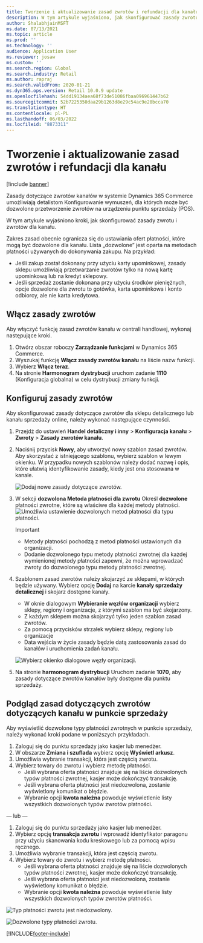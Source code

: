 ```yaml
---
title: Tworzenie i aktualizowanie zasad zwrotów i refundacji dla kanału
description: W tym artykule wyjaśniono, jak skonfigurować zasady zwrotu i zwrotów dla kanału.
author: ShalabhjainMSFT
ms.date: 07/13/2021
ms.topic: article
ms.prod: ''
ms.technology: ''
audience: Application User
ms.reviewer: josaw
ms.custom: ''
ms.search.region: Global
ms.search.industry: Retail
ms.author: rapraj
ms.search.validFrom: 2020-01-21
ms.dyn365.ops.version: Retail 10.0.9 update
ms.openlocfilehash: 54dd19134aea68f73de51086fbaa096961447b62
ms.sourcegitcommit: 52b7225350daa29b1263d8e29c54ac9e20bcca70
ms.translationtype: HT
ms.contentlocale: pl-PL
ms.lasthandoff: 06/03/2022
ms.locfileid: "8873311"
---
```

# <a name="create-and-update-a-returns-and-refunds-policy-for-a-channel"></a>Tworzenie i aktualizowanie zasad zwrotów i refundacji dla kanału

[!include [banner](includes/banner.md)]

Zasady dotyczące zwrotów kanałów w systemie Dynamics 365 Commerce umożliwiają detalistom Konfigurowanie wymuszeń, dla których może być dozwolone przetworzenie zwrotów na urządzeniu punktu sprzedaży (POS).  

W tym artykule wyjaśniono kroki, jak skonfigurować zasady zwrotu i zwrotów dla kanału.

Zakres zasad obecnie ogranicza się do ustawiania ofert płatności, które mogą być dozwolone dla kanału. Lista „dozwolone” jest oparta na metodach płatności używanych do dokonywania zakupu. Na przykład:

- Jeśli zakup został dokonany przy użyciu karty upominkowej, zasady sklepu umożliwiają przetwarzanie zwrotów tylko na nową kartę upominkową lub na kredyt sklepowy. 
- Jeśli sprzedaż zostanie dokonana przy użyciu środków pieniężnych, opcje dozwolone dla zwrotu to gotówka, karta upominkowa i konto odbiorcy, ale nie karta kredytowa. 

## <a name="enable-return-policy"></a>Włącz zasady zwrotów

Aby włączyć funkcję zasad zwrotów kanału w centrali handlowej, wykonaj następujące kroki.

1. Otwórz obszar roboczy **Zarządzanie funkcjami** w Dynamics 365 Commerce.
1. Wyszukaj funkcję **Włącz zasady zwrotów kanału** na liście nazw funkcji.
1. Wybierz **Włącz teraz**.
1. Na stronie **Harmonogram dystrybucji** uruchom zadanie **1110** (Konfiguracja globalna) w celu dystrybucji zmiany funkcji.

## <a name="configure-return-policy"></a>Konfiguruj zasady zwrotów

Aby skonfigurować zasady dotyczące zwrotów dla sklepu detalicznego lub kanału sprzedaży online, należy wykonać następujące czynności.

1. Przejdź do ustawień **Handel detaliczny i inny** \> **Konfiguracja kanału** \> **Zwroty** \> **Zasady zwrotów kanału**.

1. Naciśnij przycisk **Nowy**, aby utworzyć nowy szablon zasad zwrotów. Aby skorzystać z istniejącego szablonu, wybierz szablon w lewym okienku. W przypadku nowych szablonów należy dodać nazwę i opis, które ułatwią identyfikowanie zasady, kiedy jest ona stosowana w kanale.

   ![Dodaj nowe zasady dotyczące zwrotów.](media/Return-policy-page1.png)
     
   
1. W sekcji **dozwolona Metoda płatności dla zwrotu** Określ **dozwolone** płatności zwrotne, które są właściwe dla każdej metody płatności.
   ![Umożliwia ustawienie dozwolonych metod płatności dla typu płatności.](media/Return-policy-page2.png)
   
    > [!IMPORTANT]
    > - Metody płatności pochodzą z metod płatności ustawionych dla organizacji.
    > - Dodanie dozwolonego typu metody płatności zwrotnej dla każdej wymienionej metody płatności zapewni, że można wprowadzać zwroty do dozwolonego typu metody płatności zwrotnej.
    
1. Szablonem zasad zwrotów należy skojarzyć ze sklepami, w których będzie używany. Wybierz opcję **Dodaj** na karcie **kanały sprzedaży detalicznej** i skojarz dostępne kanały. 

    - W oknie dialogowym **Wybieranie węzłów organizacji** wybierz sklepy, regiony i organizacje, z którymi szablon ma być skojarzony.
    - Z każdym sklepem można skojarzyć tylko jeden szablon zasad zwrotów.
    - Za pomocą przycisków strzałek wybierz sklepy, regiony lub organizacje
    - Data wejścia w życie zasady będzie datą zastosowania zasad do kanałów i uruchomienia zadań kanału. 

    ![Wybierz okienko dialogowe węzły organizacji.](media/Return-policy-page3.png)

1. Na stronie **harmonogram dystrybucji** Uruchom zadanie **1070**, aby zasady dotyczące zwrotów kanałów były dostępne dla punktu sprzedaży.

## <a name="preview-the-channel-return-policy-in-the-pos"></a>Podgląd zasad dotyczących zwrotów dotyczących kanału w punkcie sprzedaży

Aby wyświetlić dozwolone typy płatności zwrotnych w punkcie sprzedaży, należy wykonać kroki podane w poniższych przykładach.

1. Zaloguj się do punktu sprzedaży jako kasjer lub menedżer.
1. W obszarze **Zmiana i szuflada** wybierz opcję **Wyświetl arkusz**.
1. Umożliwia wybranie transakcji, która jest częścią zwrotu. 
1. Wybierz towary do zwrotu i wybierz metodę płatności.  
    - Jeśli wybrana oferta płatności znajduje się na liście dozwolonych typów płatności zwrotnej, kasjer może dokończyć transakcję.
    - Jeśli wybrana oferta płatności jest niedozwolona, zostanie wyświetlony komunikat o błędzie.
    - Wybranie opcji **kwota należna** powoduje wyświetlenie listy wszystkich dozwolonych typów zwrotów płatności.

— lub —

1. Zaloguj się do punktu sprzedaży jako kasjer lub menedżer.
1. Wybierz opcję **transakcja zwrotu** i wprowadź identyfikator paragonu przy użyciu skanowania kodu kreskowego lub za pomocą wpisu ręcznego. 
1. Umożliwia wybranie transakcji, która jest częścią zwrotu. 
1. Wybierz towary do zwrotu i wybierz metodę płatności.  
    - Jeśli wybrana oferta płatności znajduje się na liście dozwolonych typów płatności zwrotnej, kasjer może dokończyć transakcję.
    - Jeśli wybrana oferta płatności jest niedozwolona, zostanie wyświetlony komunikat o błędzie.
    - Wybranie opcji **kwota należna** powoduje wyświetlenie listy wszystkich dozwolonych typów zwrotów płatności.

![Typ płatności zwrotu jest niedozwolony.](media/Return-policy-page6.png)



![Dozwolone typy płatności zwrotu.](media/Return-policy-page5.png)


[!INCLUDE[footer-include](../includes/footer-banner.md)]
